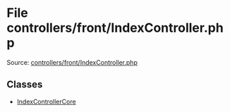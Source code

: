 File controllers/front/IndexController.php
=========

Source: [controllers/front/IndexController.php](https://github.com/PrestaShop/PrestaShop/blob/1.6.0.2/controllers/front/IndexController.php)


Classes
-------

* [IndexControllerCore](class.IndexControllerCore.md)

